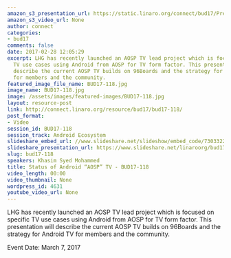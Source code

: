 ```yaml
---
amazon_s3_presentation_url: https://static.linaro.org/connect/bud17/Presentations/BUD17-118%20-%20Status%20of%20AOSP%20TV%20Project.pdf
amazon_s3_video_url: None
author: connect
categories:
- bud17
comments: false
date: 2017-02-28 12:05:29
excerpt: LHG has recently launched an AOSP TV lead project which is focused on specific
  TV use cases using Android from AOSP for TV form factor. This presentation will
  describe the current AOSP TV builds on 96Boards and the strategy for Android TV
  for members and the community.
featured_image_file_name: BUD17-118.jpg
image_name: BUD17-118.jpg
image: /assets/images/featured-images/BUD17-118.jpg
layout: resource-post
link: http://connect.linaro.org/resource/bud17/bud17-118/
post_format:
- Video
session_id: BUD17-118
session_track: Android Ecosystem
slideshare_embed_url: //www.slideshare.net/slideshow/embed_code/73033229
slideshare_presentation_url: https://www.slideshare.net/linaroorg/bud17118-status-of-android-aosp-tv
slug: bud17-118
speakers: Khasim Syed Mohammed
title: Status of Android “AOSP” TV - BUD17-118
video_length: 00:00
video_thumbnail: None
wordpress_id: 4631
youtube_video_url: None
---
```


LHG has recently launched an AOSP TV lead project which is focused on specific TV use cases using Android from AOSP for TV form factor. This presentation will describe the current AOSP TV builds on 96Boards and the strategy for Android TV for members and the community.

Event Date: March 7, 2017